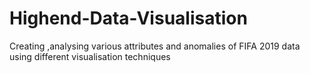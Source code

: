 # Highend-Data-Visualisation
Creating ,analysing various attributes and anomalies of FIFA 2019 data using different visualisation techniques 
